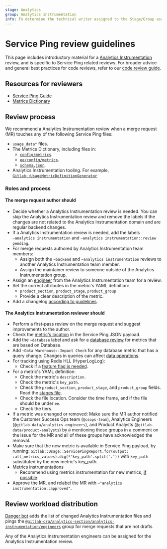 ```yaml
---
stage: Analytics
group: Analytics Instrumentation
info: To determine the technical writer assigned to the Stage/Group associated with this page, see https://about.gitlab.com/handbook/product/ux/technical-writing/#assignments
---
```


# Service Ping review guidelines

This page includes introductory material for a
[Analytics Instrumentation](https://about.gitlab.com/handbook/engineering/development/analytics/analytics-instrumentation/)
review, and is specific to Service Ping related reviews. For broader advice and
general best practices for code reviews, refer to our [code review guide](../../code_review.md).

## Resources for reviewers

- [Service Ping Guide](index.md)
- [Metrics Dictionary](https://metrics.gitlab.com/)

## Review process

We recommend a Analytics Instrumentation review when a merge request (MR) touches
any of the following Service Ping files:

- `usage_data*` files.
- The Metrics Dictionary, including files in:
  - [`config/metrics`](https://gitlab.com/gitlab-org/gitlab/-/tree/master/config/metrics).
  - [`ee/config/metrics`](https://gitlab.com/gitlab-org/gitlab/-/tree/master/ee/config/metrics).
  - [`schema.json`](https://gitlab.com/gitlab-org/gitlab/-/blob/master/config/metrics/schema.json).
- Analytics Instrumentation tooling. For example,
  [`Gitlab::UsageMetricDefinitionGenerator`](https://gitlab.com/gitlab-org/gitlab/-/blob/master/lib/generators/gitlab/usage_metric_definition_generator.rb)

### Roles and process

#### The merge request **author** should

- Decide whether a Analytics Instrumentation review is needed. You can skip the Analytics Instrumentation
review and remove the labels if the changes are not related to the Analytics Instrumentation domain and
are regular backend changes.
- If a Analytics Instrumentation review is needed, add the labels
  `~analytics instrumentation` and `~analytics instrumentation::review pending`.
- For merge requests authored by Analytics Instrumentation team members:
  - Assign both the `~backend` and `~analytics instrumentation` reviews to another Analytics Instrumentation team member.
  - Assign the maintainer review to someone outside of the Analytics Instrumentation group.
- Assign an
  [engineer](https://gitlab.com/groups/gitlab-org/analytics-section/analytics-instrumentation/engineers/-/group_members?with_inherited_permissions=exclude) from the Analytics Instrumentation team for a review.
- Set the correct attributes in the metric's YAML definition:
  - `product_section`, `product_stage`, `product_group`
  - Provide a clear description of the metric.
- Add a changelog [according to guidelines](../../changelog.md).

#### The Analytics Instrumentation **reviewer** should

- Perform a first-pass review on the merge request and suggest improvements to the author.
- Check the [metric's location](metrics_dictionary.md#metric-key_path) in
  the Service Ping JSON payload.
- Add the `~database` label and ask for a [database review](../../database_review.md) for
  metrics that are based on Database.
- Add `~Data Warehouse::Impact Check` for any database metric that has a query change. Changes in queries can affect [data operations](https://about.gitlab.com/handbook/business-technology/data-team/how-we-work/triage/#gitlabcom-db-structure-changes).
- For tracking using Redis HLL (HyperLogLog):
  - Check if a [feature flag is needed](implement.md#recommendations).
- For a metric's YAML definition:
  - Check the metric's `description`.
  - Check the metric's `key_path`.
  - Check the `product_section`, `product_stage`, and `product_group` fields.
    Read the [stages file](https://gitlab.com/gitlab-com/www-gitlab-com/blob/master/data/stages.yml).
  - Check the file location. Consider the time frame, and if the file should be under `ee`.
  - Check the tiers.
- If a metric was changed or removed: Make sure the MR author notified the Customer Success Ops team (`@csops-team`), Analytics Engineers (`@gitlab-data/analytics-engineers`), and Product Analysts (`@gitlab-data/product-analysts`) by `@` mentioning those groups in a comment on the issue for the MR and all of these groups have acknowledged the removal.
- Make sure that the new metric is available in Service Ping payload, by running: `Gitlab::Usage::ServicePingReport.for(output: :all_metrics_values).dig(*'key_path'.split('.'))` with `key_path` substituted by the new metric's key_path.
- Metrics instrumentations
  - Recommend using metrics instrumentation for new metrics, [if possible](metrics_instrumentation.md#support-for-instrumentation-classes).
- Approve the MR, and relabel the MR with `~"analytics instrumentation::approved"`.

## Review workload distribution

[Danger bot](../../dangerbot.md) adds the list of changed Analytics Instrumentation files
and pings the
[`@gitlab-org/analytics-section/analytics-instrumentation/engineers`](https://gitlab.com/groups/gitlab-org/analytics-section/analytics-instrumentation/engineers/-/group_members?with_inherited_permissions=exclude) group for merge requests
that are not drafts.

Any of the Analytics Instrumentation engineers can be assigned for the Analytics Instrumentation review.
